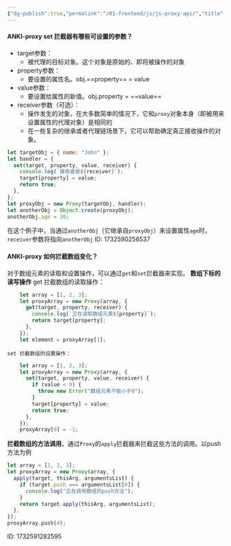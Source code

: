 ```yaml
---
{"dg-publish":true,"permalink":"/01-frontend/js/js-proxy-api/","title":"proxy api相关知识","tags":["js","frontend"],"created":"2024-11-26T10:52:01.566+08:00","updated":"2024-12-02T14:55:54.456+08:00"}
---
```


#### ANKI-proxy set 拦截器有哪些可设置的参数？
+ target参数：
	+ 被代理的目标对象。这个对象是原始的、即将被操作的对象
+ property参数：
	+ 要设置的属性名。obj.==property== = value
+ value参数：
	+ 要设置给属性的新值。obj.property = ==value==
+ receiver参数（可选）：
	+ 操作发生的对象，在大多数简单的情况下，它和`proxy`对象本身（即被用来设置属性的代理对象）是相同的
	+ 在一些复杂的继承或者代理链场景下，它可以帮助确定真正接收操作的对象。
```js
let targetObj = { name: "John" };
let handler = {
  set(target, property, value, receiver) {
	console.log(`接收者是${receiver}`);
	target[property] = value;
	return true;
  },
};
let proxyObj = new Proxy(targetObj, handler);
let anotherObj = Object.create(proxyObj);
anotherObj.age = 30;
```
在这个例子中，当通过`anotherObj`（它继承自`proxyObj`）来设置属性`age`时，`receiver`参数将指向`anotherObj`
ID: 1732590256537


#### ANKI-proxy 如何拦截数组变化？
对于数组元素的读取和设置操作，可以通过`get`和`set`拦截器来实现。
**数组下标的读写操作**
	get 拦截数组的读取操作：
```js
	let array = [1, 2, 3];
	let proxyArray = new Proxy(array, {
	  get(target, property, receiver) {
	    console.log(`正在读取数组元素${property}`);
	    return target[property];
	  },
	});
	let element = proxyArray[1];
```
	set 拦截数组的设置操作：
```js
	let array = [1, 2, 3];
	let proxyArray = new Proxy(array, {
	  set(target, property, value, receiver) {
	    if (value < 0) {
	      throw new Error("数组元素不能小于0");
	    }
	    target[property] = value;
	    return true;
	  },
	});
	proxyArray[0] = -1;
```
**拦截数组的方法调用**，通过`Proxy`的`apply`拦截器来拦截这些方法的调用。以push方法为例
```js
let array = [1, 2, 3];
let proxyArray = new Proxy(array, {
  apply(target, thisArg, argumentsList) {
    if (target.push === argumentsList[0]) {
      console.log("正在调用数组的push方法");
    }
    return target.apply(thisArg, argumentsList);
  },
});
proxyArray.push(4);
```
ID: 1732591282595

